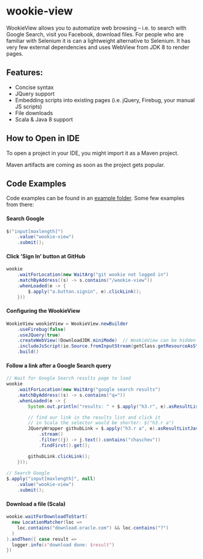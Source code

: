 wookie-view
===========

WookieView allows you to automatize web browsing – i.e. to search with Google Search, visit you Facebook, download files. For people who are familiar with Selenium it is can a lightweight alternative to Selenium. It has very few external dependencies and uses WebView from JDK 8 to render pages.

## Features:

* Concise syntax
* JQuery support
* Embedding scripts into existing pages (i.e. jQuery, Firebug, your manual JS scripts)
* File downloads
* Scala & Java 8 support

## How to Open in IDE

To open a project in your IDE, you might import it as a Maven project.

Maven artifacts are coming as soon as the project gets popular.

## Code Examples

Code examples can be found in an [example folder](https://github.com/chaschev/wookie-view/tree/master/src/test/scala/wookie/example). Some few examples from there:

#### Search Google

```java
$("input[maxlength]")
    .value("wookie-view")
    .submit();
```

#### Click 'Sign In' button at GitHub

```java
wookie
    .waitForLocation(new WaitArg("git wookie not logged in")
    .matchByAddress((s) -> s.contains("/wookie-view"))
    .whenLoaded(e -> {
        $.apply("a.button.signin", e).clickLink();
    }))
```

#### Configuring the WookieView

```java
WookieView wookieView = WookieView.newBuilder
    .useFirebug(false)
    .useJQuery(true)
    .createWebView(!DownloadJDK.miniMode)  // WookieView can be hidden
    .includeJsScript(io.Source.fromInputStream(getClass.getResourceAsStream("/wookie/downloadJDK.js")).mkString)
    .build()
```

#### Follow a link after a Google Search query
   
```java
// Wait for Google Search results page to load
wookie
    .waitForLocation(new WaitArg("google search results")
    .matchByAddress((s) -> s.contains("q="))
    .whenLoaded(e -> {
        System.out.println("results: " + $.apply("h3.r", e).asResultList());

        // find our link in the results list and click it
        // in Scala the selector would be shorter: $("h3.r a")
        JQueryWrapper githubLink = $.apply("h3.r a", e).asResultListJava()
            .stream()
            .filter((j) -> j.text().contains("chaschev"))
            .findFirst().get();

        githubLink.clickLink();
    }));
  
// Search Google
$.apply("input[maxlength]", null)
    .value("wookie-view")
    .submit();
```

#### Download a file (Scala)

```scala
wookie.waitForDownloadToStart(
  new LocationMatcher(loc =>
    loc.contains("download.oracle.com") && loc.contains("?")
  )
).andThen({ case result =>
  logger.info(s"download done: $result")
})
```